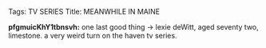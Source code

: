 Tags: TV SERIES
Title: MEANWHILE IN MAINE
  
**pfgmuicKhY1tbnsvh:** one last good thing -> lexie deWitt, aged seventy two, limestone. a very weird turn on the haven tv series.